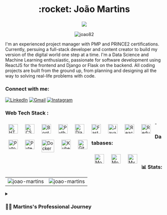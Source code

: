 <h1 align="center">:rocket: João Martins</h1>
<h3 align="center"> <img src="https://readme-typing-svg.herokuapp.com?color=0357F7&lines=Project+Manager+|+Data+|+Web+Dev+@RBTech+%3A)" /> </h3>

<p align="center"> <img src="https://komarev.com/ghpvc/?username=joao82&label=Profile%20views&color=0e75b6&style=flat" alt="joao82" /> </p>

I'm an experienced project manager with PMP and PRINCE2 certifications. Currently, persuing a full-stack developer and content creator to build my version of the digital world one step at a time. I'm a Data Science and Machine Learning enthusiastic, passionate for software development using ReactJS for the frontend and Django or Flask on the backend.
All coding projects are built from the ground up, from planning and designing all the way to solving real-life problems with code.

<h3 align="left">Connect with me:</h3>
<div align="left">
  <a href="https://www.linkedin.com/in/joão-pedro-martins-755ba64b/"><img alt="LinkedIn" src="https://img.shields.io/badge/linkedin-%230077B5.svg?style=for-the-badge&logo=linkedin&logoColor=white"/></a>
  <a href="mailto:joao82@gmail.com"><img alt="Gmail" src="https://img.shields.io/badge/Gmail-D14836?style=for-the-badge&logo=gmail&logoColor=white"/></a>
   <a href="https://www.instagram.com/jpcmartins"><img alt="Instagram" src="https://img.shields.io/badge/Instagram-E4405F?style=for-the-badge&logo=instagram&logoColor=white"/></a>
</div>


<h3 align="left">Web Tech Stack :</h3>
<div align="left">
  <img align="left" alt="HTML" width="30px" style="padding:10px;" src="https://cdn.jsdelivr.net/gh/devicons/devicon/icons/html5/html5-plain.svg" />
  <img align="left" alt="CSS" width="30px" style="padding:10px;" src="https://cdn.jsdelivr.net/gh/devicons/devicon/icons/css3/css3-plain.svg" />
  <img align="left" alt="Bootstrap" width="30px" style="padding:10px;"  src="https://cdn.jsdelivr.net/gh/devicons/devicon/icons/bootstrap/bootstrap-original.svg" />
  <img align="left" alt="Python" width="30px" style="padding:10px;"  src="https://cdn.jsdelivr.net/gh/devicons/devicon/icons/python/python-original.svg" />
  <img align="left" alt="Django" width="30px" style="padding:10px;" src="https://cdn.jsdelivr.net/gh/devicons/devicon/icons/django/django-plain.svg" />
  <img align="left" alt="FastAPI" width="30px" style="padding:10px;" src="https://cdn.jsdelivr.net/gh/devicons/devicon/icons/fastapi/fastapi-original.svg" />
  <img align="left" alt="JavaScript" width="30px" style="padding:10px;" src="https://cdn.jsdelivr.net/gh/devicons/devicon/icons/javascript/javascript-plain.svg" />
  <img align="left" alt="React" width="30px" style="padding:10px;" src="https://cdn.jsdelivr.net/gh/devicons/devicon/icons/react/react-original.svg" />
  <img align="left" alt="Redux" width="30px" style="padding:10px;"  src="https://cdn.jsdelivr.net/gh/devicons/devicon/icons/redux/redux-original.svg" />
  <img align="left" alt="Pytorch" width="30px" style="padding:10px;" src="https://cdn.jsdelivr.net/gh/devicons/devicon/icons/pytorch/pytorch-original.svg" />
  <img align="left" alt="Pytest" width="30px" style="padding:10px;" src="https://cdn.jsdelivr.net/gh/devicons/devicon/icons/pytest/pytest-original.svg" />
  <img align="left" alt="Docker" width="40px" style="padding:10px;"  src="https://cdn.jsdelivr.net/gh/devicons/devicon/icons/docker/docker-original.svg" />
  <img align="left" alt="Kubernets" width="30px" style="padding:10px;"  src="https://cdn.jsdelivr.net/gh/devicons/devicon/icons/kubernetes/kubernetes-plain.svg" />
  <img align="left" alt="Git" width="30px" style="padding:10px;" src="https://cdn.jsdelivr.net/gh/devicons/devicon/icons/git/git-original.svg" />
</div>
-

<h3 align="left"> Databases:</h3>
<div align="left">
  <img align="left" alt="MongoDB" width="30px" style="padding:10px;"  src="https://cdn.jsdelivr.net/gh/devicons/devicon/icons/postgresql/postgresql-original.svg" />
  <img align="left" alt="MongoDB" width="30px" style="padding:10px;" src="https://cdn.jsdelivr.net/gh/devicons/devicon/icons/mongodb/mongodb-original.svg" />
  <img align="left" alt="MySQL" width="30px" style="padding:10px;" src="https://cdn.jsdelivr.net/gh/devicons/devicon/icons/mysql/mysql-original.svg" />
</div>

</div>
<br/>

<h3 align="left">📊 Stats:</h3>
<table style="border:none">
  <tr style="border:none">
    <td style="border:none;"><img src="https://github-readme-stats.vercel.app/api?username=joao82&show_icons=true&theme=transparent" alt="joao-martins" /></td>
    <td><img src="https://github-readme-stats.vercel.app/api/top-langs?username=joao82&show_icons=true&theme=transparent&locale=en&layout=compact" alt="joao-martins" /></td>
  </tr>
</table>

<details>
 <summary><h3>👨‍💻 Martins's Professional Journey</h3></summary>
   I started my career as a Civil Engineer and finding myself with great skills on data and leadership. After 10 years of construction management, I specialised in Project Management where I had the opportunity to be envolved in IT projects on the Financial industry. I
found my passion for data and Computer Science, and I started my coding journey with a passion to learn everything I could about programming. I started with python for data science projects and then web development framworks such Flask nad Django.
I eventually ended up building full-stack web applications with data and machine learning features to solve real world problems in developing countries.
</details>
